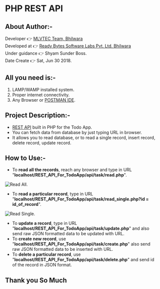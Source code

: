 # PHP REST API 

## About Author:-  

Developer :point_right: [MLVTEC Team, Bhilwara](http://www.mlvti.ac.in/)  
Developed at :point_right: [Ready Bytes Software Labs Pvt. Ltd. Bhilwara](https://readybytes.in/company)  
Under guidance :point_right: Shyam Sunder Boss.  
Date Create :point_right: Sat, Jun 30 2018.  

## All you need is:-  

1. LAMP/WAMP installed system.  
2. Proper internet connectivity.  
3. Any Browser or [POSTMAN IDE](https://www.getpostman.com/).  

## Project Description:-  

* [REST API](http://www.restapitutorial.com/lessons/whatisrest.html) built in PHP for the Todo App.   
* You can fetch data from database by just typing URL in browser.  
* It allows you to read database, or to read a single record, insert record, delete record, update record.  

## How to Use:-  

* To **read all the records**, reach any browser and type in URL "**localhost/REST_API_For_TodoApp/api/task/read.php**".  

![Read All](https://github.com/Rajs0ni/Web-Apps/blob/master/REST_API_For_TodoApp/screenshots/readall.png).  

* To **read a particular record**, type in URL "**localhost/REST_API_For_TodoApp/api/task/read_single.php?id =  id_of_record**".   

![Read Single](https://github.com/Rajs0ni/Web-Apps/blob/master/REST_API_For_TodoApp/screenshots/readsingle.png).  

* To **update a record**, type in URL "**localhost/REST_API_For_TodoApp/api/task/update.php**" and also send raw JSON formatted data to be updated with URL.  
* To **create new record**, use "**localhost/REST_API_For_TodoApp/api/task/create.php**" also send raw JSON formatted data to be inserted with URL.  
* To **delete a particular record**, use "**localhost/REST_API_For_TodoApp/api/task/delete.php**" and send id of the record in JSON format.

Thank you So Much
---
